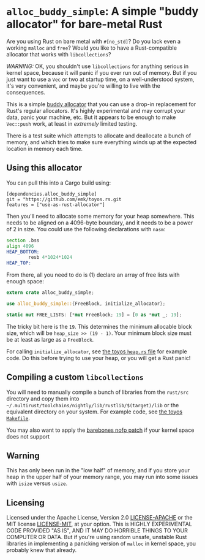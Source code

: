# `alloc_buddy_simple`: A simple "buddy allocator" for bare-metal Rust

Are you using Rust on bare metal with `#[no_std]`?  Do you lack even a
working `malloc` and `free`?  Would you like to have a Rust-compatible
allocator that works with `libcollections`?

*WARNING:* OK, you shouldn't use `libcollections` for anything serious in
kernel space, because it will panic if you ever run out of memory.  But if
you just want to use a `Vec` or two at startup time, on a well-understood
system, it's very convenient, and maybe you're willing to live with the
consequences.

This is a simple [buddy allocator][] that you can use a drop-in replacement
for Rust's regular allocators.  It's highly experimental and may corrupt
your data, panic your machine, etc.  But it appears to be enough to make
`Vec::push` work, at least in _extremely_ limited testing.

There is a test suite which attempts to allocate and deallocate a bunch of
memory, and which tries to make sure everything winds up at the expected
location in memory each time.

[buddy allocator]: https://en.wikipedia.org/wiki/Buddy_memory_allocation

## Using this allocator

You can pull this into a Cargo build using:

```
[dependencies.alloc_buddy_simple]
git = "https://github.com/emk/toyos.rs.git
features = ["use-as-rust-allocator"]
```

Then you'll need to allocate some memory for your heap somewhere.  This
needs to be aligned on a 4096-byte boundary, and it needs to be a power of
2 in size.  You could use the following declarations with `nasm`:

```asm
section .bss
align 4096
HEAP_BOTTOM:
        resb 4*1024*1024
HEAP_TOP:
```

From there, all you need to do is (1) declare an array of free lists with
enough space:

```rust
extern crate alloc_buddy_simple;

use alloc_buddy_simple::{FreeBlock, initialize_allocator};

static mut FREE_LISTS: [*mut FreeBlock; 19] = [0 as *mut _; 19];
```

The tricky bit here is the `19`.  This determines the minimum allocable
block size, which will be `heap_size >> (19 - 1)`.  Your minimum block size
must be at least as large as a `FreeBlock`.

For calling `initialize_allocator`, see [the toyos `heap.rs` file][heap.rs]
for example code.  Do this before trying to use your heap, or you will get
a Rust panic!

[heap.rs]: https://github.com/emk/toyos.rs/blob/master/src/heap.rs

## Compiling a custom `libcollections`

You will need to manually compile a bunch of libraries from the `rust/src`
directory and copy them into
`~/.multirust/toolchains/nightly/lib/rustlib/$(target)/lib` or the
equivalent directory on your system.  For example code, see
[the toyos `Makefile`][Makefile].

You may also want to apply the [barebones nofp patch][nofp] if your kernel
space does not support

[Makefile]: https://github.com/emk/toyos.rs/blob/master/Makefile
[nofp]: https://github.com/thepowersgang/rust-barebones-kernel/blob/master/libcore_nofp.patch

## Warning

This has only been run in the "low half" of memory, and if you store your
heap in the upper half of your memory range, you may run into some issues
with `isize` versus `usize`.

## Licensing

Licensed under the Apache License, Version 2.0 [LICENSE-APACHE][] or the
MIT license [LICENSE-MIT][], at your option.  This is HIGHLY EXPERIMENTAL
CODE PROVIDED "AS IS", AND IT MAY DO HORRIBLE THINGS TO YOUR COMPUTER OR
DATA.  But if you're using random unsafe, unstable Rust libraries in
implementing a panicking version of `malloc` in kernel space, you probably
knew that already.

[LICENSE-APACHE]: http://www.apache.org/licenses/LICENSE-2.0
[LICENSE-MIT]: http://opensource.org/licenses/MIT
